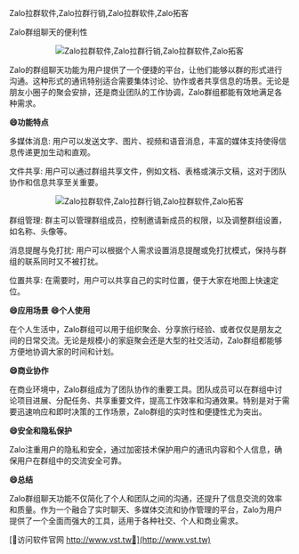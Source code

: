 Zalo拉群软件,Zalo拉群行销,Zalo拉群软件,Zalo拓客

Zalo群组聊天的便利性

 <center><img src="https://vst.tw/MP4/tuiguang/png/2.png" alt="Zalo拉群软件,Zalo拉群行销,Zalo拉群软件,Zalo拓客"></center>

Zalo的群组聊天功能为用户提供了一个便捷的平台，让他们能够以群的形式进行沟通。这种形式的通讯特别适合需要集体讨论、协作或者共享信息的场景。无论是朋友小圈子的聚会安排，还是商业团队的工作协调，Zalo群组都能有效地满足各种需求。

**😄功能特点**

多媒体消息: 用户可以发送文字、图片、视频和语音消息，丰富的媒体支持使得信息传递更加生动和直观。

文件共享: 用户可以通过群组共享文件，例如文档、表格或演示文稿，这对于团队协作和信息共享至关重要。

 <center><img src="https://vst.tw/MP4/tuiguang/png/4.png" alt="Zalo拉群软件,Zalo拉群行销,Zalo拉群软件,Zalo拓客"></center>

群组管理: 群主可以管理群组成员，控制邀请新成员的权限，以及调整群组设置，如名称、头像等。

消息提醒与免打扰: 用户可以根据个人需求设置消息提醒或免打扰模式，保持与群组的联系同时又不被打扰。

位置共享: 在需要时，用户可以共享自己的实时位置，便于大家在地图上快速定位。

**😄应用场景**
**😄个人使用**

在个人生活中，Zalo群组可以用于组织聚会、分享旅行经验、或者仅仅是朋友之间的日常交流。无论是规模小的家庭聚会还是大型的社交活动，Zalo群组都能够方便地协调大家的时间和计划。

**😄商业协作**

在商业环境中，Zalo群组成为了团队协作的重要工具。团队成员可以在群组中讨论项目进展、分配任务、共享重要文件，提高工作效率和沟通效果。特别是对于需要迅速响应和即时决策的工作场景，Zalo群组的实时性和便捷性尤为突出。

**😄安全和隐私保护**

Zalo注重用户的隐私和安全，通过加密技术保护用户的通讯内容和个人信息，确保用户在群组中的交流安全可靠。

**😄总结**

Zalo群组聊天功能不仅简化了个人和团队之间的沟通，还提升了信息交流的效率和质量。作为一个融合了实时聊天、多媒体交流和协作管理的平台，Zalo为用户提供了一个全面而强大的工具，适用于各种社交、个人和商业需求。


[👻访问软件官网 http://www.vst.tw👻](http://www.vst.tw)
